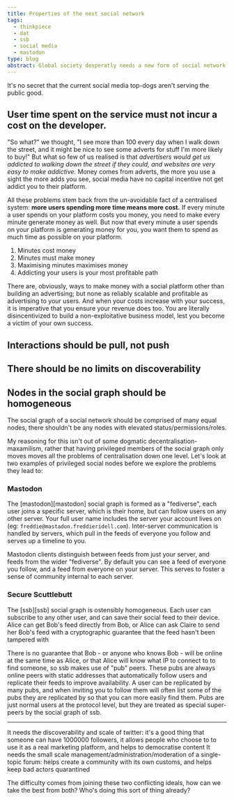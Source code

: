```yaml
---
title: Properties of the next social network
tags:
  - thinkpiece
  - dat
  - ssb
  - social media
  - mastodon
type: blog
abstract: Global society desperatly needs a new form of social network, but which properties should be preserved, and which should be discarded
---
```


It's no secret that the current social media top-dogs aren't serving the public good. 

## User time spent on the service must not incur a cost on the developer.

"So what?" we thought, "I see more than 100 every day when I walk down the street, and it might be nice to see some adverts for stuff I'm more likely to buy!" But what so few of us realised is that _advertisers would get us addicted to walking down the street if they could, and websites are very easy to make addictive._ Money comes from adverts, the more you use a sight the more adds you see, social media have no capital incentive not get addict you to their platform.

All these problems stem back from the un-avoidable fact of a centralised system: **more users spending more time means more cost.** If every minute a user spends on your platform costs you money, you need to make every minute generate money as well. But now that every minute a user spends on your platform is generating money for you, you want them to spend as much time as possible on your platform.

1. Minutes cost money
2. Minutes must make money
3. Maximising minutes maximises money
4. Addicting your users is your most profitable path

There are, obviously, ways to make money with a social platform other than building an advertising; but none as reliably scalable and profitable as advertising to your users. And when your costs increase with your success, it is imperative that you ensure your revenue does too. You are literally disincentivized to build a non-exploitative business model, lest you become a victim of your own success.

## Interactions should be pull, not push

## There should be no limits on discoverability 

## Nodes in the social graph should be homogeneous

The social graph of a social network should be comprised of many equal nodes, there shouldn't be any nodes with elevated status/permissions/roles.

My reasoning for this isn't out of some dogmatic decentralisation-maxamilism, rather that having privileged members of the social graph only moves moves all the problems of centralisation down one level. Let's look at two examples of privileged social nodes before we explore the problems they lead to:

### Mastodon
The [mastodon][mastodon] social graph is formed as a "fediverse", each user joins a specific server, which is their home, but can follow users on any other server. Your full user name includes the server your account lives on (eg: `freddie@mastadon.freddieridell.com`). Inter-server communication is handled by servers, which pull in the feeds of everyone you follow and serves up a timeline to you.

Mastodon clients distinguish between feeds from just your server, and feeds from the wider "fediverse". By default you can see a feed of everyone you follow, and a feed from everyone on your server. This serves to foster a sense of community internal to each server.

### Secure Scuttlebutt
The [ssb][ssb] social graph is ostensibly homogeneous. Each user can subscribe to any other user, and can save their social feed to their device. Alice can get Bob's feed directly from Bob, or Alice can ask Claire to send her Bob's feed with a cryptographic guarantee that the feed hasn't been tampered with

There is no guarantee that Bob - or anyone who knows Bob - will be online at the same time as Alice, or that Alice will know what IP to connect to to find someone, so ssb makes use of "pub" peers. These pubs are always online peers with static addresses that automatically follow users and replicate their feeds to improve availability. A user can be replicated by many pubs, and when inviting you to follow them will often list some of the pubs they are replicated by so that you can more easily find them. Pubs are just normal users at the protocol level, but they are treated as special super-peers by the social graph of ssb. 


---

It needs the discoverability and scale of twitter: it's a good thing that someone can have 1000000 followers, it allows people who choose to to use it as a real marketing platform, and helps to democratise content
It needs the small scale management/administration/moderation of a single-topic forum: helps create a community with its own customs, and helps keep bad actors quarantined

The difficulty comes from joining these two conflicting ideals, how can we take the best from both? Who's doing this sort of thing already?
